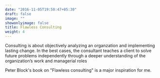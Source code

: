 ```yaml
---
date: "2016-11-05T19:50:47+05:30"
draft: false
image: ""
showonlyimage: false
title: Flawless Consulting
weight: 4
---
```


Consulting is about objectively analyzing an organzation and implementing lasting change. In the best cases, the consultant teaches a client to solve future problems independently through a deeper understanding of the organization’s work and managerial roles
<!--more-->

Peter Block's book on "Flawless consulting" is a major inspiration for me.  

